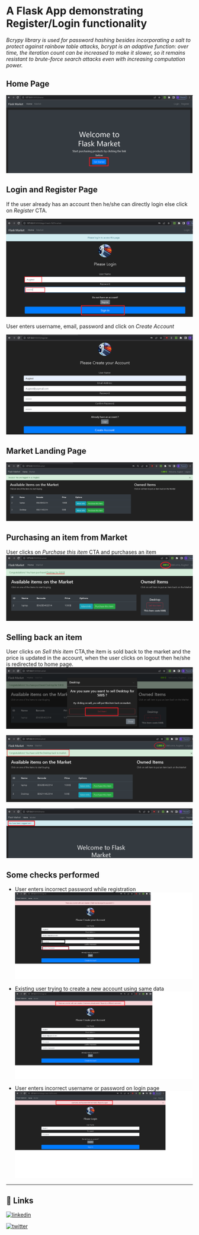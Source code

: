 # A Flask App demonstrating Register/Login functionality

_Bcrypy library is used for password hashing besides incorporating a salt to protect against rainbow table attacks, bcrypt is an adaptive function: over time, the iteration count can be increased to make it slower, so it remains resistant to brute-force search attacks even with increasing computation power._

## Home Page

![Home](./App_Screenshots/Home.PNG)

## Login and Register Page

If the user already has an account then he/she can directly login else click on _Register_ CTA.

![Login](./App_Screenshots/login_credentials.png)

User enters username, email, password and click on _Create Account_

![Register](./App_Screenshots/Register.PNG)

## Market Landing Page

![Market Home](./App_Screenshots/Markethome.PNG)

## Purchasing an item from Market

User clicks on _Purchase this item_ CTA and purchases an item
![Purchased_item](./App_Screenshots/purchased_item.PNG)

## Selling back an item

User clicks on _Sell this item_ CTA,the item is sold back to the market and the price is updated in the account, when the user clicks on logout then he/she is redirected to home page.
![Sell_item](./App_Screenshots/sell_item.PNG)

![Amount_updated](./App_Screenshots/updated_Amount_after_sell.PNG)

![Logout](./App_Screenshots/logout.PNG)

## Some checks performed

- User enters incorrect password while registration
  ![Password_not_match](./App_Screenshots/password_not_match.png)

- Existing user trying to create a new account using same data
  ![Existing_user](./App_Screenshots/existing_user_creates_account.png)

- User enters incorrect username or password on login page
  ![Incorrect_Credentials](./App_Screenshots/username_pwd_not_match.png)

---

## 🔗 Links

[![linkedin](https://img.shields.io/badge/linkedin-0A66C2?style=for-the-badge&logo=linkedin&logoColor=white)](https://www.linkedin.com/in/imsaw)

[![twitter](https://img.shields.io/badge/twitter-1DA1F2?style=for-the-badge&logo=twitter&logoColor=white)](https://twitter.com/im_SsAaWw)
